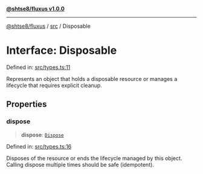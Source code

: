 [**@shtse8/fluxus v1.0.0**](../../README.md)

***

[@shtse8/fluxus](../../README.md) / [src](../README.md) / Disposable

# Interface: Disposable

Defined in: [src/types.ts:11](https://github.com/shtse8/fluxus/blob/4924e60e87ca8856c0bf61d7c46469f55d63d7b6/src/types.ts#L11)

Represents an object that holds a disposable resource or manages a lifecycle
that requires explicit cleanup.

## Properties

### dispose

> **dispose**: [`Dispose`](../type-aliases/Dispose.md)

Defined in: [src/types.ts:16](https://github.com/shtse8/fluxus/blob/4924e60e87ca8856c0bf61d7c46469f55d63d7b6/src/types.ts#L16)

Disposes of the resource or ends the lifecycle managed by this object.
Calling dispose multiple times should be safe (idempotent).
